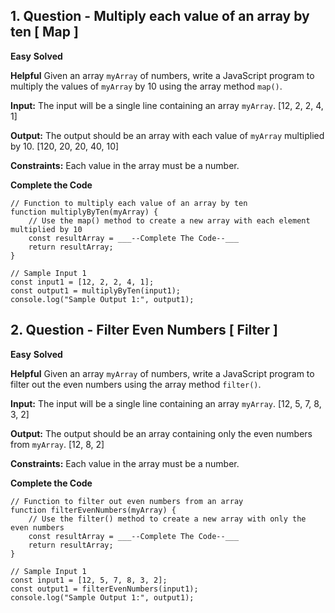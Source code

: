 ## 1. Question - Multiply each value of an array by ten [ Map ]

**Easy**
**Solved**

**Helpful**
Given an array `myArray` of numbers, write a JavaScript program to multiply the values of `myArray` by 10 using the array method `map()`.

**Input:**
The input will be a single line containing an array `myArray`.
[12, 2, 2, 4, 1]

**Output:**
The output should be an array with each value of `myArray` multiplied by 10.
[120, 20, 20, 40, 10]

**Constraints:**
Each value in the array must be a number.

**Complete the Code**
```JS
// Function to multiply each value of an array by ten
function multiplyByTen(myArray) {
    // Use the map() method to create a new array with each element multiplied by 10
    const resultArray = ___--Complete The Code--___
    return resultArray;
}

// Sample Input 1
const input1 = [12, 2, 2, 4, 1];
const output1 = multiplyByTen(input1);
console.log("Sample Output 1:", output1);
```

## 2. Question - Filter Even Numbers [ Filter ]

**Easy**
**Solved**

**Helpful**
Given an array `myArray` of numbers, write a JavaScript program to filter out the even numbers using the array method `filter()`.

**Input:**
The input will be a single line containing an array `myArray`.
[12, 5, 7, 8, 3, 2]

**Output:**
The output should be an array containing only the even numbers from `myArray`.
[12, 8, 2]

**Constraints:**
Each value in the array must be a number.

**Complete the Code**
```JS
// Function to filter out even numbers from an array
function filterEvenNumbers(myArray) {
    // Use the filter() method to create a new array with only the even numbers
    const resultArray = ___--Complete The Code--___
    return resultArray;
}

// Sample Input 1
const input1 = [12, 5, 7, 8, 3, 2];
const output1 = filterEvenNumbers(input1);
console.log("Sample Output 1:", output1);
```
